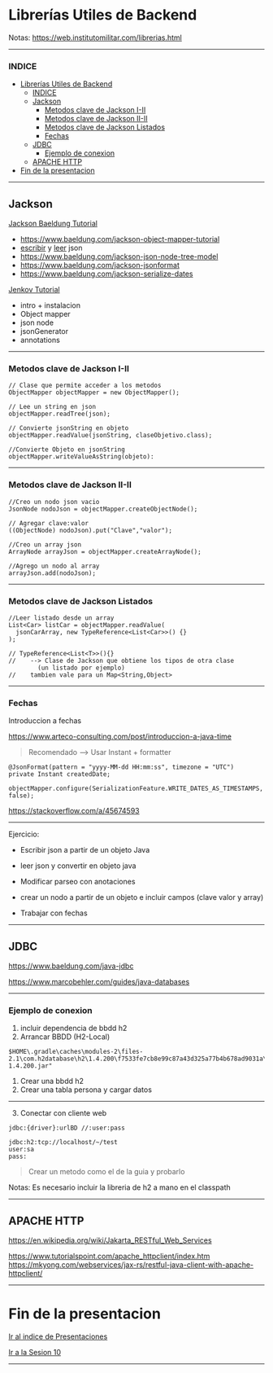 # Librerías Utiles de Backend

Notas: https://web.institutomilitar.com/librerias.html

---

### INDICE

- [Librerías Utiles de Backend](#librerías-utiles-de-backend)
    - [INDICE](#indice)
  - [Jackson](#jackson)
    - [Metodos clave de Jackson I-II](#metodos-clave-de-jackson-i-ii)
    - [Metodos clave de Jackson II-II](#metodos-clave-de-jackson-ii-ii)
    - [Metodos clave de Jackson Listados](#metodos-clave-de-jackson-listados)
    - [Fechas](#fechas)
  - [JDBC](#jdbc)
    - [Ejemplo de conexion](#ejemplo-de-conexion)
  - [APACHE HTTP](#apache-http)
- [Fin de la presentacion](#fin-de-la-presentacion)

---

## Jackson

[Jackson Baeldung Tutorial](https://www.baeldung.com/jackson)
- https://www.baeldung.com/jackson-object-mapper-tutorial
- [escribir](https://www.baeldung.com/jackson-object-mapper-tutorial#1-java-object-to-json) y [leer](https://www.baeldung.com/jackson-object-mapper-tutorial#2-json-to-java-object) json
- https://www.baeldung.com/jackson-json-node-tree-model
- https://www.baeldung.com/jackson-jsonformat
- https://www.baeldung.com/jackson-serialize-dates

[Jenkov Tutorial](https://jenkov.com/tutorials/java-json/index.html)
- intro + instalacion
- Object mapper
- json node
- jsonGenerator
- annotations

---

### Metodos clave de Jackson I-II

```
// Clase que permite acceder a los metodos
ObjectMapper objectMapper = new ObjectMapper(); 

// Lee un string en json 
objectMapper.readTree(json);

// Convierte jsonString en objeto
objectMapper.readValue(jsonString, claseObjetivo.class);

//Convierte Objeto en jsonString
objectMapper.writeValueAsString(objeto):
```

---

### Metodos clave de Jackson II-II

```
//Creo un nodo json vacio
JsonNode nodoJson = objectMapper.createObjectNode();

// Agregar clave:valor
((ObjectNode) nodoJson).put("Clave","valor"); 

//Creo un array json
ArrayNode arrayJson = objectMapper.createArrayNode();

//Agrego un nodo al array	
arrayJson.add(nodoJson);
```

---

### Metodos clave de Jackson Listados

```
//Leer listado desde un array
List<Car> listCar = objectMapper.readValue(
  jsonCarArray, new TypeReference<List<Car>>() {}
);

// TypeReference<List<T>>(){} 
//    --> Clase de Jackson que obtiene los tipos de otra clase 
        (un listado por ejemplo)
//    tambien vale para un Map<String,Object>
```

---

### Fechas

Introduccion a fechas

https://www.arteco-consulting.com/post/introduccion-a-java-time

> Recomendado --> Usar Instant + formatter

```
@JsonFormat(pattern = "yyyy-MM-dd HH:mm:ss", timezone = "UTC")
private Instant createdDate;

objectMapper.configure(SerializationFeature.WRITE_DATES_AS_TIMESTAMPS, false);
```
https://stackoverflow.com/a/45674593

---

Ejercicio:

- Escribir json a partir de un objeto Java
- leer json y convertir en objeto java

- Modificar parseo con anotaciones

- crear un nodo a partir de un objeto e incluir campos (clave valor y array)

- Trabajar con fechas
  
---

## JDBC

https://www.baeldung.com/java-jdbc

https://www.marcobehler.com/guides/java-databases

---

### Ejemplo de conexion

1. incluir dependencia de bbdd h2
2. Arrancar BBDD (H2-Local)
```
$HOME\.gradle\caches\modules-2\files-2.1\com.h2database\h2\1.4.200\f7533fe7cb8e99c87a43d325a77b4b678ad9031a\h2-1.4.200.jar"
```
1. Crear una bbdd h2
2. Crear una tabla persona y cargar datos

---

3. Conectar con cliente web
```
jdbc:{driver}:urlBD //:user:pass

jdbc:h2:tcp://localhost/~/test
user:sa
pass:
```

> Crear un metodo como el de la guia y probarlo

Notas:
Es necesario incluir la libreria de h2 a mano en el classpath

---

## APACHE HTTP

https://en.wikipedia.org/wiki/Jakarta_RESTful_Web_Services

https://www.tutorialspoint.com/apache_httpclient/index.htm
https://mkyong.com/webservices/jax-rs/restful-java-client-with-apache-httpclient/

---

# Fin de la presentacion 
<a href="./index.html#/6">Ir al indice de Presentaciones</a>

<a href="./sesion10.html">Ir a la Sesion 10</a>

---
